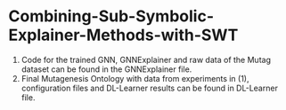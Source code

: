 # Combining-Sub-Symbolic-Explainer-Methods-with-SWT

1. Code for the trained GNN, GNNExplainer and raw data of the Mutag dataset can be found in the GNNExplainer file.
2. Final Mutagenesis Ontology with data from experiments in (1), configuration files and DL-Learner results can be found in DL-Learner file.
